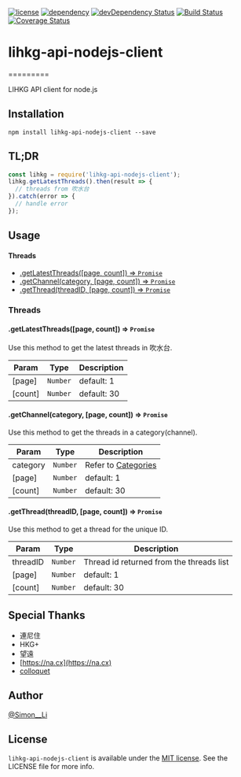 [![license](https://img.shields.io/badge/license-MIT-blue.svg)](https://img.shields.io/badge/license-MIT-blue.svg)
[![dependency](https://david-dm.org/siutsin/lihkg-api-nodejs-client.svg)](https://david-dm.org/siutsin/lihkg-api-nodejs-client.svg)
[![devDependency Status](https://david-dm.org/siutsin/lihkg-api-nodejs-client/dev-status.svg)](https://david-dm.org/siutsin/lihkg-api-nodejs-client#info=devDependencies)
[![Build Status](https://travis-ci.org/siutsin/lihkg-api-nodejs-client.svg?branch=master)](https://travis-ci.org/siutsin/lihkg-api-nodejs-client)
[![Coverage Status](https://coveralls.io/repos/github/siutsin/lihkg-api-nodejs-client/badge.svg)](https://coveralls.io/github/siutsin/lihkg-api-nodejs-client)

# lihkg-api-nodejs-client
=========

LIHKG API client for node.js

## Installation

```
npm install lihkg-api-nodejs-client --save
```

## TL;DR

```javascript
const lihkg = require('lihkg-api-nodejs-client');
lihkg.getLatestThreads().then(result => {
  // threads from 吹水台
}).catch(error => {
  // handle error
});
```

## Usage

#### Threads

* [.getLatestThreads([page, count]) ⇒ <code>Promise</code>](#getLatestThreads)
* [.getChannel(category, [page, count]) ⇒ <code>Promise</code>](#getChannel)
* [.getThread(threadID, [page, count]) ⇒ <code>Promise</code>](#getThread)

<a name="getLatestThreads"></a>

### Threads

#### .getLatestThreads([page, count]) ⇒ <code>Promise</code>
Use this method to get the latest threads in 吹水台.

| Param | Type | Description |
| --- | --- | --- |
| [page] | <code>Number</code> | default: 1 |
| [count] | <code>Number</code> | default: 30 |

<a name="getChannel"></a>

#### .getChannel(category, [page, count]) ⇒ <code>Promise</code>
Use this method to get the threads in a category(channel).

| Param | Type | Description |
| --- | --- | --- |
| category | <code>Number</code> | Refer to [Categories](https://github.com/siutsin/lihkg-api-nodejs-client/blob/master/lib/constants.js) |
| [page] | <code>Number</code> | default: 1 |
| [count] | <code>Number</code> | default: 30 |

<a name="getThread"></a>

#### .getThread(threadID, [page, count]) ⇒ <code>Promise</code>
Use this method to get a thread for the unique ID.

| Param | Type | Description |
| --- | --- | --- |
| threadID | <code>Number</code> | Thread id returned from the threads list |
| [page] | <code>Number</code> | default: 1 |
| [count] | <code>Number</code> | default: 30 |

## Special Thanks

- 連尼住
- HKG+
- 望遠
- [https://na.cx](https://na.cx)
- [colloquet](https://github.com/colloquet)

## Author

[@Simon__Li](https://twitter.com/Simon__LI)

## License

`lihkg-api-nodejs-client` is available under the [MIT license](http://siutsin.mit-license.org). See the LICENSE file for more info.
